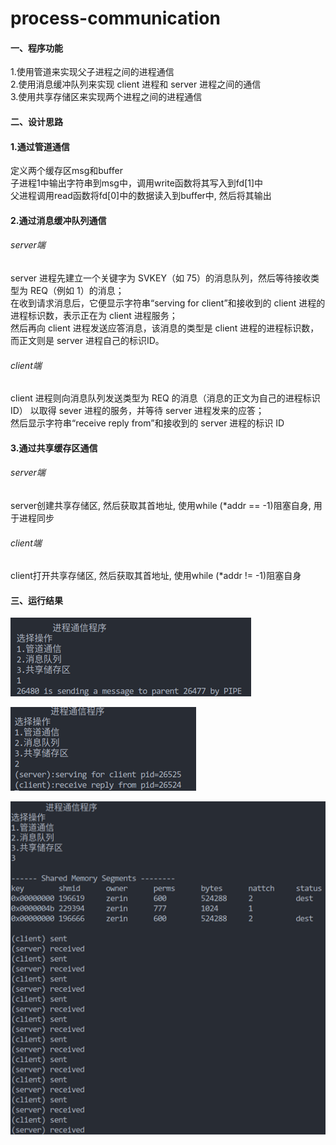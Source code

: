 # process-communication

#### 一、程序功能

1.使用管道来实现父子进程之间的进程通信  
2.使用消息缓冲队列来实现 client 进程和 server 进程之间的通信  
3.使用共享存储区来实现两个进程之间的进程通信  

#### 二、设计思路

#### 1.通过管道通信

定义两个缓存区msg和buffer  
子进程1中输出字符串到msg中，调用write函数将其写入到fd[1]中  
父进程调用read函数将fd[0]中的数据读入到buffer中, 然后将其输出  

#### 2.通过消息缓冲队列通信

###### server端

server 进程先建立一个关键字为 SVKEY（如 75）的消息队列，然后等待接收类型为 REQ（例如 1）的消息；  
在收到请求消息后，它便显示字符串“serving for client”和接收到的 client 进程的进程标识数，表示正在为 client 进程服务；  
然后再向 client 进程发送应答消息，该消息的类型是 client 进程的进程标识数，而正文则是 server 进程自己的标识ID。  

###### client端

client 进程则向消息队列发送类型为 REQ 的消息（消息的正文为自己的进程标识 ID） 以取得 sever 进程的服务，并等待 server 进程发来的应答；   
然后显示字符串“receive reply from”和接收到的 server 进程的标识 ID  

#### 3.通过共享缓存区通信

###### server端

server创建共享存储区, 然后获取其首地址, 使用while (*addr == -1)阻塞自身, 用于进程同步

###### client端

client打开共享存储区, 然后获取其首地址, 使用while (*addr != -1)阻塞自身

#### 三、运行结果

![image-20220524111821698](img/image-20220524111821698.png)

![image-20220524111828171](img/image-20220524111828171.png)

![image-20220524111834463](img/image-20220524111834463.png)
